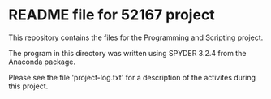 # README file for 52167 project
This repository contains the files for the Programming and Scripting project.

The program in this directory was written using SPYDER 3.2.4 from the Anaconda package.

Please see the file 'project-log.txt' for a description of the activites during this project.

